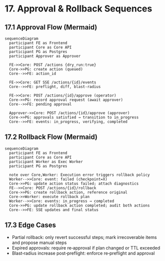 # 17. Approval & Rollback Sequences

## 17.1 Approval Flow (Mermaid)
```mermaid
sequenceDiagram
  participant FE as Frontend
  participant Core as Core API
  participant PG as Postgres
  participant Approver as Approver

  FE->>Core: POST /actions {dry_run:true}
  Core->>PG: create action (queued)
  Core-->>FE: action_id

  FE->>Core: GET SSE /actions/{id}/events
  Core-->>FE: preflight, diff, blast-radius

  FE->>Core: POST /actions/{id}/approve (operator)
  Core->>PG: record approval request (await approver)
  Core-->>FE: pending approval

  Approver->>Core: POST /actions/{id}/approve (approver)
  Core->>PG: approvals satisfied → transition to in_progress
  Core-->>FE: events: in_progress, verifying, completed
```

## 17.2 Rollback Flow (Mermaid)
```mermaid
sequenceDiagram
  participant FE as Frontend
  participant Core as Core API
  participant Worker as Exec Worker
  participant PG as Postgres

  note over Core,Worker: Execution error triggers rollback policy
  Worker-->>Core: event: failed (checkpoint=X)
  Core->>PG: update action status failed; attach diagnostics
  FE-->>Core: POST /actions/{id}/rollback
  Core->>PG: create rollback action, reference original
  Core->>Worker: execute rollback plan
  Worker-->>Core: events: in_progress → completed
  Core->>PG: update rollback action completed; audit both actions
  Core-->>FE: SSE updates and final status
```

## 17.3 Edge Cases
- Partial rollback: only revert successful steps; mark irrecoverable items and propose manual steps
- Expired approvals: require re‑approval if plan changed or TTL exceeded
- Blast‑radius increase post‑preflight: enforce re‑preflight and approval
